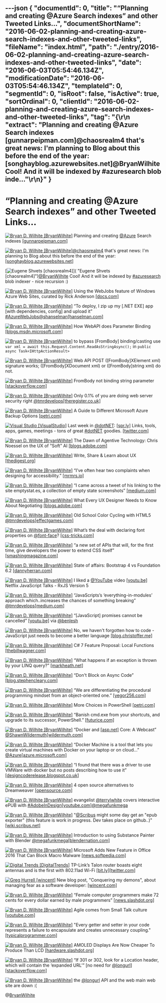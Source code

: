 ---json
{
  "documentId": 0,
  "title": "“Planning and creating @Azure Search indexes” and other Tweeted Links…",
  "documentShortName": "2016-06-02-planning-and-creating-azure-search-indexes-and-other-tweeted-links",
  "fileName": "index.html",
  "path": "./entry/2016-06-02-planning-and-creating-azure-search-indexes-and-other-tweeted-links",
  "date": "2016-06-03T05:54:46.134Z",
  "modificationDate": "2016-06-03T05:54:46.134Z",
  "templateId": 0,
  "segmentId": 0,
  "isRoot": false,
  "isActive": true,
  "sortOrdinal": 0,
  "clientId": "2016-06-02-planning-and-creating-azure-search-indexes-and-other-tweeted-links",
  "tag": "{\r\n  \"extract\": \"Planning and creating @Azure Search indexes [gunnarpeipman.com]@chaosrealm4 that's great news: I'm planning to Blog about this before the end of the year: [songhayblog.azurewebsites.net]@BryanWilhite Cool! And it will be indexed by #azuresearch blob inde...\"\r\n}"
}
---

# “Planning and creating @Azure Search indexes” and other Tweeted Links…

[<img alt="Bryan D. Wilhite [BryanWilhite]" src="https://songhay.blob.core.windows.net/shared-social-twitter/BryanWilhite.jpeg">](http://t.co/UNdqV0Z1zz "Bryan D. Wilhite [BryanWilhite]") Planning and creating [@Azure](http://twitter.com/Azure) Search indexes [[gunnarpeipman.com]](http://gunnarpeipman.com/2016/03/planning-and-creating-azure-search-indexes/)

[<img alt="Bryan D. Wilhite [BryanWilhite]" src="https://songhay.blob.core.windows.net/shared-social-twitter/BryanWilhite.jpeg">](http://t.co/UNdqV0Z1zz "Bryan D. Wilhite [BryanWilhite]")[@chaosrealm4](http://twitter.com/chaosrealm4) that's great news: I'm planning to Blog about this before the end of the year: [[songhayblog.azurewebsites.net]](http://songhayblog.azurewebsites.net)

[<img alt="Eugene Shvets [chaosrealm4]" src="https://songhay.blob.core.windows.net/shared-social-twitter/chaosrealm4.jpeg">]( "Eugene Shvets [chaosrealm4]")[@BryanWilhite](http://twitter.com/BryanWilhite) Cool! And it will be indexed by [#azuresearch](http://twitter.com/search?q=%23azuresearch) blob indexer - nice recursion :)

[<img alt="Bryan D. Wilhite [BryanWilhite]" src="https://songhay.blob.core.windows.net/shared-social-twitter/BryanWilhite.jpeg">](http://t.co/UNdqV0Z1zz "Bryan D. Wilhite [BryanWilhite]") Using the WebJobs feature of Windows Azure Web Sites, curated by Rick Anderson [[docs.com]](https://docs.com/rick-anderson-1/3369/using-the-webjobs-feature-of-windows-azure-web)

[<img alt="Bryan D. Wilhite [BryanWilhite]" src="https://songhay.blob.core.windows.net/shared-social-twitter/BryanWilhite.jpeg">](http://t.co/UNdqV0Z1zz "Bryan D. Wilhite [BryanWilhite]") “To deploy, I zip up my [.NET EXE] app [with dependencies, config] and upload it” [#AzureWebJobs](http://twitter.com/search?q=%23AzureWebJobs)[@shanselman](http://twitter.com/shanselman)[[hanselman.com]](http://www.hanselman.com/blog/IntroducingWindowsAzureWebJobs.aspx)

[<img alt="Bryan D. Wilhite [BryanWilhite]" src="https://songhay.blob.core.windows.net/shared-social-twitter/BryanWilhite.jpeg">](http://t.co/UNdqV0Z1zz "Bryan D. Wilhite [BryanWilhite]") How WebAPI does Parameter Binding [[blogs.msdn.microsoft.com]](https://blogs.msdn.microsoft.com/jmstall/2012/04/16/how-webapi-does-parameter-binding/)

[<img alt="Bryan D. Wilhite [BryanWilhite]" src="https://songhay.blob.core.windows.net/shared-social-twitter/BryanWilhite.jpeg">](http://t.co/UNdqV0Z1zz "Bryan D. Wilhite [BryanWilhite]") to bypass [FromBody] binding/casting use `var xml = await this.Request.Content.ReadAsStringAsync();` in `public async Task<IHttpActionResult>`

[<img alt="Bryan D. Wilhite [BryanWilhite]" src="https://songhay.blob.core.windows.net/shared-social-twitter/BryanWilhite.jpeg">](http://t.co/UNdqV0Z1zz "Bryan D. Wilhite [BryanWilhite]") Web API POST ([FromBody]XElement xml) signature works; ([FromBody]XDocument xml) or ([FromBody]string xml) do not.

[<img alt="Bryan D. Wilhite [BryanWilhite]" src="https://songhay.blob.core.windows.net/shared-social-twitter/BryanWilhite.jpeg">](http://t.co/UNdqV0Z1zz "Bryan D. Wilhite [BryanWilhite]") FromBody not binding string parameter [[stackoverflow.com]](http://stackoverflow.com/q/11515319/22944?stw=2)

[<img alt="Bryan D. Wilhite [BryanWilhite]" src="https://songhay.blob.core.windows.net/shared-social-twitter/BryanWilhite.jpeg">](http://t.co/UNdqV0Z1zz "Bryan D. Wilhite [BryanWilhite]") Only 0.1% of you are doing web server security right [@tmrdevelops](http://twitter.com/tmrdevelops)[[theregister.co.uk]](http://www.theregister.co.uk/2016/03/24/see_a_pin_and_pick_it_up_for_the_sake_of_security/)

[<img alt="Bryan D. Wilhite [BryanWilhite]" src="https://songhay.blob.core.windows.net/shared-social-twitter/BryanWilhite.jpeg">](http://t.co/UNdqV0Z1zz "Bryan D. Wilhite [BryanWilhite]") A Guide to Different Microsoft Azure Backup Options [[petri.com]](https://www.petri.com/guide-different-microsoft-azure-backup-options)

[<img alt="Visual Studio [VisualStudio]" src="https://songhay.blob.core.windows.net/shared-social-twitter/VisualStudio.png">](http://t.co/OqnL9IGcUY "Visual Studio [VisualStudio]") Last week in [@dotNET](http://twitter.com/dotNET): [[spr.ly]](http://spr.ly/6012BollE) Links, tools, apps, games, meetings - tons of great [#dotNET](http://twitter.com/search?q=%23dotNET) goodies. [[twitter.com]](http://twitter.com/VisualStudio/status/733028385086132228/photo/1)

[<img alt="Bryan D. Wilhite [BryanWilhite]" src="https://songhay.blob.core.windows.net/shared-social-twitter/BryanWilhite.jpeg">](http://t.co/UNdqV0Z1zz "Bryan D. Wilhite [BryanWilhite]") The Dawn of Agentive Technology: Chris Noessel on the UX of “Soft” AI [[blogs.adobe.com]](http://blogs.adobe.com/creativecloud/the-dawn-of-agentive-technology-the-ux-of-soft-ai-chris-noessel/)

[<img alt="Bryan D. Wilhite [BryanWilhite]" src="https://songhay.blob.core.windows.net/shared-social-twitter/BryanWilhite.jpeg">](http://t.co/UNdqV0Z1zz "Bryan D. Wilhite [BryanWilhite]") Write, Share & Learn about UX [[thedigest.org]](https://thedigest.org/)

[<img alt="Bryan D. Wilhite [BryanWilhite]" src="https://songhay.blob.core.windows.net/shared-social-twitter/BryanWilhite.jpeg">](http://t.co/UNdqV0Z1zz "Bryan D. Wilhite [BryanWilhite]") “I’ve often hear two complaints when designing for accessibility.” [[mrmrs.io]](http://mrmrs.io/writing/2016/03/23/the-veil-of-ignorance/)

[<img alt="Bryan D. Wilhite [BryanWilhite]" src="https://songhay.blob.core.windows.net/shared-social-twitter/BryanWilhite.jpeg">](http://t.co/UNdqV0Z1zz "Bryan D. Wilhite [BryanWilhite]") “I came across a tweet of his linking to the site emptystat.es, a collection of empty state screenshots” [[medium.com]](https://medium.com/@benjbrandall/the-most-overlooked-aspect-of-ux-design-could-be-the-most-important-f1df7a5729e9#.c6l84n810)

[<img alt="Bryan D. Wilhite [BryanWilhite]" src="https://songhay.blob.core.windows.net/shared-social-twitter/BryanWilhite.jpeg">](http://t.co/UNdqV0Z1zz "Bryan D. Wilhite [BryanWilhite]") What Every UX Designer Needs to Know About Negotiating [[blogs.adobe.com]](http://blogs.adobe.com/creativecloud/what-every-ux-designer-needs-to-know-about-negotiating/)

[<img alt="Bryan D. Wilhite [BryanWilhite]" src="https://songhay.blob.core.windows.net/shared-social-twitter/BryanWilhite.jpeg">](http://t.co/UNdqV0Z1zz "Bryan D. Wilhite [BryanWilhite]") Old School Color Cycling with HTML5 [@tmrdevelops](http://twitter.com/tmrdevelops)[[effectgames.com]](http://www.effectgames.com/effect/article-Old_School_Color_Cycling_with_HTML5.html)

[<img alt="Bryan D. Wilhite [BryanWilhite]" src="https://songhay.blob.core.windows.net/shared-social-twitter/BryanWilhite.jpeg">](http://t.co/UNdqV0Z1zz "Bryan D. Wilhite [BryanWilhite]") What’s the deal with declaring font properties on [@font-face](http://twitter.com/font-face)? [[css-tricks.com]](https://css-tricks.com/whats-deal-declaring-font-properties-font-face/)

[<img alt="Bryan D. Wilhite [BryanWilhite]" src="https://songhay.blob.core.windows.net/shared-social-twitter/BryanWilhite.jpeg">](http://t.co/UNdqV0Z1zz "Bryan D. Wilhite [BryanWilhite]") “a new set of APIs that will, for the first time, give developers the power to extend CSS itself” [[smashingmagazine.com]](https://www.smashingmagazine.com/2016/03/houdini-maybe-the-most-exciting-development-in-css-youve-never-heard-of/)

[<img alt="Bryan D. Wilhite [BryanWilhite]" src="https://songhay.blob.core.windows.net/shared-social-twitter/BryanWilhite.jpeg">](http://t.co/UNdqV0Z1zz "Bryan D. Wilhite [BryanWilhite]") State of affairs: Bootstrap 4 vs Foundation 6.2 [[dannyherran.com]](http://dannyherran.com/2016/03/state-of-affairs-bootstrap-4-vs-foundation-6/)

[<img alt="Bryan D. Wilhite [BryanWilhite]" src="https://songhay.blob.core.windows.net/shared-social-twitter/BryanWilhite.jpeg">](http://t.co/UNdqV0Z1zz "Bryan D. Wilhite [BryanWilhite]") I liked a [@YouTube](http://twitter.com/YouTube) video [[youtu.be]](http://youtu.be/COviCoUtwx4?a) Netflix JavaScript Talks - RxJS Version 5

[<img alt="Bryan D. Wilhite [BryanWilhite]" src="https://songhay.blob.core.windows.net/shared-social-twitter/BryanWilhite.jpeg">](http://t.co/UNdqV0Z1zz "Bryan D. Wilhite [BryanWilhite]") “JavaScripts’s ‘everything-in-modules’ approach which..increases the chances of something breaking” [@tmrdevelops](http://twitter.com/tmrdevelops)[[medium.com]](https://medium.com/@thomasfuchs/what-if-we-had-a-great-standard-library-in-javascript-52692342ee3f)

[<img alt="Bryan D. Wilhite [BryanWilhite]" src="https://songhay.blob.core.windows.net/shared-social-twitter/BryanWilhite.jpeg">](http://t.co/UNdqV0Z1zz "Bryan D. Wilhite [BryanWilhite]") “[JavaScript] promises cannot be cancelled” [[youtu.be]](https://youtu.be/COviCoUtwx4) via [@benlesh](http://twitter.com/benlesh)

[<img alt="Bryan D. Wilhite [BryanWilhite]" src="https://songhay.blob.core.windows.net/shared-social-twitter/BryanWilhite.jpeg">](http://t.co/UNdqV0Z1zz "Bryan D. Wilhite [BryanWilhite]") No, we haven't forgotten how to code - JavaScript just needs to become a better language [[blog.christoffer.me]](http://blog.christoffer.me/no-we-havent-forgotten-how-to-code-javascript-just-needs-to-become-a-better-language/)

[<img alt="Bryan D. Wilhite [BryanWilhite]" src="https://songhay.blob.core.windows.net/shared-social-twitter/BryanWilhite.jpeg">](http://t.co/UNdqV0Z1zz "Bryan D. Wilhite [BryanWilhite]") C# 7 Feature Proposal: Local Functions [[thebillwagner.com]](http://thebillwagner.com/Blog/Item/2016-03-02-C7FeatureProposalLocalFunctions)

[<img alt="Bryan D. Wilhite [BryanWilhite]" src="https://songhay.blob.core.windows.net/shared-social-twitter/BryanWilhite.jpeg">](http://t.co/UNdqV0Z1zz "Bryan D. Wilhite [BryanWilhite]") “What happens if an exception is thrown by your LINQ query?” [[markheath.net]](http://markheath.net/post/suppress-exceptions-linq)

[<img alt="Bryan D. Wilhite [BryanWilhite]" src="https://songhay.blob.core.windows.net/shared-social-twitter/BryanWilhite.jpeg">](http://t.co/UNdqV0Z1zz "Bryan D. Wilhite [BryanWilhite]") “Don't Block on Async Code” [[blog.stephencleary.com]](http://blog.stephencleary.com/2012/07/dont-block-on-async-code.html)

[<img alt="Bryan D. Wilhite [BryanWilhite]" src="https://songhay.blob.core.windows.net/shared-social-twitter/BryanWilhite.jpeg">](http://t.co/UNdqV0Z1zz "Bryan D. Wilhite [BryanWilhite]") “We are differentiating the procedural programming mindset from an object-oriented one.” [[yegor256.com]](http://www.yegor256.com/2014/09/16/getters-and-setters-are-evil.html)

[<img alt="Bryan D. Wilhite [BryanWilhite]" src="https://songhay.blob.core.windows.net/shared-social-twitter/BryanWilhite.jpeg">](http://t.co/UNdqV0Z1zz "Bryan D. Wilhite [BryanWilhite]") More Choices in PowerShell [[petri.com]](https://www.petri.com/more-choices-powershell)

[<img alt="Bryan D. Wilhite [BryanWilhite]" src="https://songhay.blob.core.windows.net/shared-social-twitter/BryanWilhite.jpeg">](http://t.co/UNdqV0Z1zz "Bryan D. Wilhite [BryanWilhite]") “Banish cmd.exe from your shortcuts, and upgrade to its successor, PowerShell.” [[futurice.com]](http://futurice.com/blog/a-saner-windows-command-line-part-1)

[<img alt="Bryan D. Wilhite [BryanWilhite]" src="https://songhay.blob.core.windows.net/shared-social-twitter/BryanWilhite.jpeg">](http://t.co/UNdqV0Z1zz "Bryan D. Wilhite [BryanWilhite]") “Docker and [[asp.net]](http://ASP.NET) Core: A Webcast” [@ShawnWildermuth](http://twitter.com/ShawnWildermuth)[[wildermuth.com]](http://wildermuth.com/2016/3/28/Docker_and_ASP_NET_Core_A_Webcast)

[<img alt="Bryan D. Wilhite [BryanWilhite]" src="https://songhay.blob.core.windows.net/shared-social-twitter/BryanWilhite.jpeg">](http://t.co/UNdqV0Z1zz "Bryan D. Wilhite [BryanWilhite]") “Docker Machine is a tool that lets you create virtual machines with Docker on your laptop or on cloud…” [@Azure](http://twitter.com/Azure)[[azure.microsoft.com]](https://azure.microsoft.com/en-us/blog/docker-machine-azure-driver/)

[<img alt="Bryan D. Wilhite [BryanWilhite]" src="https://songhay.blob.core.windows.net/shared-social-twitter/BryanWilhite.jpeg">](http://t.co/UNdqV0Z1zz "Bryan D. Wilhite [BryanWilhite]") “I found that there was a driver to use VMWare with docker but no posts describing how to use it” [[designcoderelease.blogspot.co.uk]](http://designcoderelease.blogspot.co.uk/2016/03/docker-using-vmware-workstation-on.html)

[<img alt="Bryan D. Wilhite [BryanWilhite]" src="https://songhay.blob.core.windows.net/shared-social-twitter/BryanWilhite.jpeg">](http://t.co/UNdqV0Z1zz "Bryan D. Wilhite [BryanWilhite]") 4 open source alternatives to Dreamweaver [[opensource.com]](https://opensource.com/business/16/3/open-source-alternatives-dreamweaver)

[<img alt="Bryan D. Wilhite [BryanWilhite]" src="https://songhay.blob.core.windows.net/shared-social-twitter/BryanWilhite.jpeg">](http://t.co/UNdqV0Z1zz "Bryan D. Wilhite [BryanWilhite]") evangelist [@terrylwhite](http://twitter.com/terrylwhite) covers interactive ePUB with [#AdobeInDesign](http://twitter.com/search?q=%23AdobeInDesign)[[youtube.com]](https://www.youtube.com/watch?v=sokrbc2bfmk)[@megafunkmega](http://twitter.com/megafunkmega)

[<img alt="Bryan D. Wilhite [BryanWilhite]" src="https://songhay.blob.core.windows.net/shared-social-twitter/BryanWilhite.jpeg">](http://t.co/UNdqV0Z1zz "Bryan D. Wilhite [BryanWilhite]") "[@Scribus](http://twitter.com/Scribus) might some day get an "epub exporter" (this feature is work in progress. Dev takes place on github..)" [[wiki.scribus.net]](https://wiki.scribus.net/canvas/PDF_to_ePub_ebook)

[<img alt="Bryan D. Wilhite [BryanWilhite]" src="https://songhay.blob.core.windows.net/shared-social-twitter/BryanWilhite.jpeg">](http://t.co/UNdqV0Z1zz "Bryan D. Wilhite [BryanWilhite]") Introduction to using Substance Painter with Blender [@megafunkmega](http://twitter.com/megafunkmega)[[blendernation.com]](http://www.blendernation.com/2016/03/24/introduction-using-substance-painter-blender/)

[<img alt="Bryan D. Wilhite [BryanWilhite]" src="https://songhay.blob.core.windows.net/shared-social-twitter/BryanWilhite.jpeg">](http://t.co/UNdqV0Z1zz "Bryan D. Wilhite [BryanWilhite]") Microsoft Adds New Feature in Office 2016 That Can Block Macro Malware [[news.softpedia.com]](http://news.softpedia.com/news/microsoft-adds-new-feature-in-office-2016-that-can-block-macro-malware-502058.shtml)

[<img alt="Digital Trends [DigitalTrends]" src="https://songhay.blob.core.windows.net/shared-social-twitter/DigitalTrends.jpg">](https://t.co/wxxwes6lsF "Digital Trends [DigitalTrends]") TP-Link’s Talon router boasts eight antennas and is the first with 802.11ad Wi-Fi [[bit.ly]](http://bit.ly/1YD1xc6)[[twitter.com]](http://twitter.com/DigitalTrends/status/733027920969498625/photo/1)

[<img alt="Greg Hurrell [wincent]" src="https://songhay.blob.core.windows.net/shared-social-twitter/wincent.jpg">](https://t.co/99KD7W3tUY "Greg Hurrell [wincent]") New blog post, "Conquering my demons", about managing fear as a software developer: [[wincent.com]](https://wincent.com/blog/demons)

[<img alt="Bryan D. Wilhite [BryanWilhite]" src="https://songhay.blob.core.windows.net/shared-social-twitter/BryanWilhite.jpeg">](http://t.co/UNdqV0Z1zz "Bryan D. Wilhite [BryanWilhite]") “Female computer programmers make 72 cents for every dollar earned by male programmers” [[news.slashdot.org]](https://news.slashdot.org/story/16/03/24/1623239/female-computer-programmers-make-072-for-every-dollar-made-by-male-study)

[<img alt="Bryan D. Wilhite [BryanWilhite]" src="https://songhay.blob.core.windows.net/shared-social-twitter/BryanWilhite.jpeg">](http://t.co/UNdqV0Z1zz "Bryan D. Wilhite [BryanWilhite]") Agile comes from Small Talk culture [[youtube.com]](https://www.youtube.com/watch?v=l1Efy4RB_kw)

[<img alt="Bryan D. Wilhite [BryanWilhite]" src="https://songhay.blob.core.windows.net/shared-social-twitter/BryanWilhite.jpeg">](http://t.co/UNdqV0Z1zz "Bryan D. Wilhite [BryanWilhite]") "Every getter and setter in your code represents a failure to encapsulate and creates unnecessary coupling." [[typicalprogrammer.com]](http://typicalprogrammer.com/doing-it-wrong-getters-and-setters/)

[<img alt="Bryan D. Wilhite [BryanWilhite]" src="https://songhay.blob.core.windows.net/shared-social-twitter/BryanWilhite.jpeg">](http://t.co/UNdqV0Z1zz "Bryan D. Wilhite [BryanWilhite]") AMOLED Displays Are Now Cheaper To Produce Than LCD [[hardware.slashdot.org]](https://hardware.slashdot.org/story/16/03/24/1521204/amoled-displays-are-now-cheaper-to-produce-than-lcd?utm_source=feedly1.0mainlinkanon&utm_medium=feed)

[<img alt="Bryan D. Wilhite [BryanWilhite]" src="https://songhay.blob.core.windows.net/shared-social-twitter/BryanWilhite.jpeg">](http://t.co/UNdqV0Z1zz "Bryan D. Wilhite [BryanWilhite]") “If 301 or 302, look for a Location header, which will contain the ‘expanded URL’” [no need for [@longurl](http://twitter.com/longurl)] [[stackoverflow.com]](http://stackoverflow.com/a/2569869/22944)

[<img alt="Bryan D. Wilhite [BryanWilhite]" src="https://songhay.blob.core.windows.net/shared-social-twitter/BryanWilhite.jpeg">](http://t.co/UNdqV0Z1zz "Bryan D. Wilhite [BryanWilhite]") the [@longurl](http://twitter.com/longurl) API and the web main web site are down :(

@[BryanWilhite](https://twitter.com/BryanWilhite)
